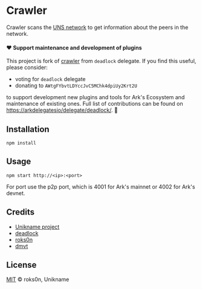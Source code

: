 # Crawler

Crawler scans the [UNS network](https://uns.network) to get information about the peers in the network.

#### ❤️ Support maintenance and development of plugins

This project is fork of [crawler](https://github.com/deadlock-delegate/crawler) from `deadlock` delegate.
If you find this useful, please consider:

- voting for `deadlock` delegate
- donating to `AWtgFYbvtLDYccJvC5MChk4dpiUy2Krt2U`

to support development new plugins and tools for Ark's Ecosystem and maintenance of existing ones. Full list of contributions can be found on [https://arkdelegatesio/delegate/deadlock/](https://arkdelegates.io/delegate/deadlock/contributions/). 🖖

## Installation

`npm install`

## Usage

`npm start http://<ip>:<port>`

For port use the p2p port, which is 4001 for Ark's mainnet or 4002 for Ark's devnet.

## Credits

- [Unikname project](https://unik-name.com)
- [deadlock](https://github.com/deadlock-delegate)
- [roks0n](https://github.com/roks0n)
- [dmvt](https://github.com/dmvt)

## License

[MIT](LICENSE) © roks0n, Unikname
